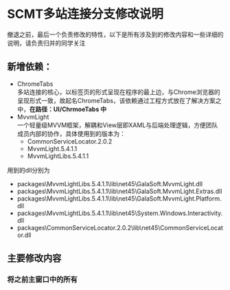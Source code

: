 # SCMT多站连接分支修改说明
撤退之前，最后一个负责修改的特性，以下是所有涉及到的修改内容和一些详细的说明，请负责归并的同学关注

## 新增依赖：
- ChromeTabs<br>
多站连接的核心，以标签页的形式呈现在程序的最上边，与Chrome浏览器的呈现形式一致，故起名ChromeTabs，该依赖通过工程方式放在了解决方案之中，**在路径：UI/ChrmoeTabs 中**
- MvvmLight<br>
一个轻量级MVVM框架，解耦和View层即XAML与后端处理逻辑，方便团队成员内部的协作，具体使用到的版本为：<br>
    - CommonServiceLocator.2.0.2
    - MvvmLight.5.4.1.1
    - MvvmLightLibs.5.4.1.1

用到的dll分别为
- packages\MvvmLightLibs.5.4.1.1\lib\net45\GalaSoft.MvvmLight.dll
- packages\MvvmLightLibs.5.4.1.1\lib\net45\GalaSoft.MvvmLight.Extras.dll
- packages\MvvmLightLibs.5.4.1.1\lib\net45\GalaSoft.MvvmLight.Platform.dll
- packages\MvvmLightLibs.5.4.1.1\lib\net45\System.Windows.Interactivity.dll
- packages\CommonServiceLocator.2.0.2\lib\net45\CommonServiceLocator.dll

## 主要修改内容

### 将之前主窗口中的所有










